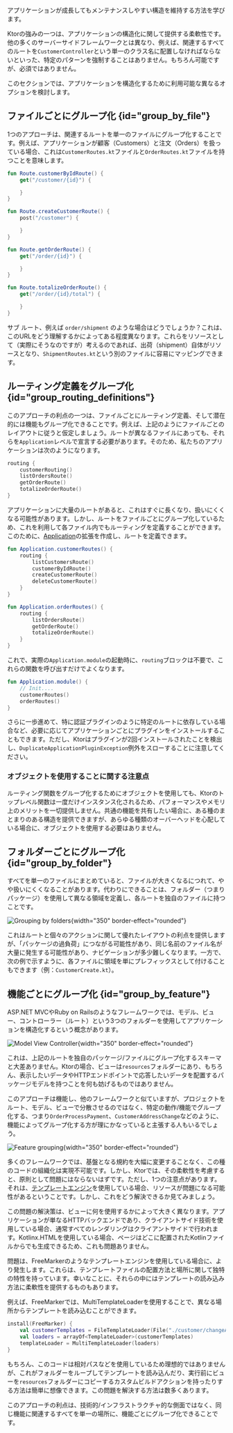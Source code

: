 [//]: # (title: アプリケーションの構造)

<link-summary>アプリケーションが成長してもメンテナンスしやすい構造を維持する方法を学びます。</link-summary>

Ktorの強みの一つは、アプリケーションの構造化に関して提供する柔軟性です。他の多くのサーバーサイドフレームワークとは異なり、例えば、関連するすべてのルートを`CustomerController`という単一のクラス名に配置しなければならないといった、特定のパターンを強制することはありません。もちろん可能ですが、必須ではありません。

このセクションでは、アプリケーションを構造化するために利用可能な異なるオプションを検討します。

## ファイルごとにグループ化 {id="group_by_file"}

1つのアプローチは、関連するルートを単一のファイルにグループ化することです。例えば、アプリケーションが顧客（Customers）と注文（Orders）を扱っている場合、これは`CustomerRoutes.kt`ファイルと`OrderRoutes.kt`ファイルを持つことを意味します。

<tabs>
<tab title="CustomerRoutes.kt">

```kotlin
fun Route.customerByIdRoute() {
    get("/customer/{id}") {

    }
}

fun Route.createCustomerRoute() {
    post("/customer") {

    }
}
```
</tab>
<tab title="OrderRoutes.kt">

```kotlin
fun Route.getOrderRoute() {
    get("/order/{id}") {

    }
}

fun Route.totalizeOrderRoute() {
    get("/order/{id}/total") {

    }
}
```
</tab>
</tabs>

サブ ルート、例えば `order/shipment` のような場合はどうでしょうか？これは、このURLをどう理解するかによってある程度異なります。これらをリソースとして（実際にそうなのですが）考えるのであれば、出荷（shipment）自体がリソースとなり、`ShipmentRoutes.kt`という別のファイルに容易にマッピングできます。

## ルーティング定義をグループ化 {id="group_routing_definitions"}

このアプローチの利点の一つは、ファイルごとにルーティング定義、そして潜在的には機能もグループ化できることです。例えば、上記のようにファイルごとのレイアウトに従うと仮定しましょう。ルートが異なるファイルにあっても、それらを`Application`レベルで宣言する必要があります。そのため、私たちのアプリケーションは次のようになります。

```kotlin
routing {
    customerRouting()
    listOrdersRoute()
    getOrderRoute()
    totalizeOrderRoute()
}
```

アプリケーションに大量のルートがあると、これはすぐに長くなり、扱いにくくなる可能性があります。しかし、ルートをファイルごとにグループ化しているため、これを利用して各ファイル内でもルーティングを定義することができます。このために、[Application](https://api.ktor.io/ktor-server/ktor-server-core/io.ktor.server.application/-application/index.html)の拡張を作成し、ルートを定義できます。

<tabs>
<tab title="CustomerRoutes.kt">

```kotlin
fun Application.customerRoutes() {
    routing {
        listCustomersRoute()
        customerByIdRoute()
        createCustomerRoute()
        deleteCustomerRoute()
    }    
}
```
</tab>
<tab title="OrderRoutes.kt">

```kotlin
fun Application.orderRoutes() {
    routing {
        listOrdersRoute()
        getOrderRoute()
        totalizeOrderRoute()
    }
}
```
</tab>
</tabs>

これで、実際の`Application.module`の起動時に、`routing`ブロックは不要で、これらの関数を呼び出すだけでよくなります。

```kotlin
fun Application.module() {
    // Init....
    customerRoutes()
    orderRoutes()
}
```

さらに一歩進めて、特に認証プラグインのように特定のルートに依存している場合など、必要に応じてアプリケーションごとにプラグインをインストールすることもできます。ただし、Ktorはプラグインが2回インストールされたことを検出し、`DuplicateApplicationPluginException`例外をスローすることに注意してください。

### オブジェクトを使用することに関する注意点

ルーティング関数をグループ化するためにオブジェクトを使用しても、Ktorのトップレベル関数は一度だけインスタンス化されるため、パフォーマンスやメモリ上のメリットを一切提供しません。共通の機能を共有したい場合に、ある種のまとまりのある構造を提供できますが、あらゆる種類のオーバーヘッドを心配している場合に、オブジェクトを使用する必要はありません。

## フォルダーごとにグループ化 {id="group_by_folder"}

すべてを単一のファイルにまとめていると、ファイルが大きくなるにつれて、やや扱いにくくなることがあります。代わりにできることは、フォルダー（つまりパッケージ）を使用して異なる領域を定義し、各ルートを独自のファイルに持つことです。

![Grouping by folders](ktor-routing-1.png){width="350" border-effect="rounded"}

これはルートと個々のアクションに関して優れたレイアウトの利点を提供しますが、「パッケージの過負荷」につながる可能性があり、同じ名前のファイル名が大量に発生する可能性があり、ナビゲーションが多少難しくなります。一方で、次の例で示すように、各ファイルに領域を単にプレフィックスとして付けることもできます（例：`CustomerCreate.kt`）。

## 機能ごとにグループ化 {id="group_by_feature"}

ASP.NET MVCやRuby on Railsのようなフレームワークでは、モデル、ビュー、コントローラー（ルート）という3つのフォルダーを使用してアプリケーションを構造化するという概念があります。

![Model View Controller](ktor-routing-2.png){width="350" border-effect="rounded"}

これは、上記のルートを独自のパッケージ/ファイルにグループ化するスキーマと大差ありません。Ktorの場合、ビューは`resources`フォルダーにあり、もちろん、表示したいデータやHTTPエンドポイントで応答したいデータを配置するパッケージモデルを持つことを何も妨げるものではありません。

このアプローチは機能し、他のフレームワークと似ていますが、プロジェクトをルート、モデル、ビューで分散させるのではなく、特定の動作/機能でグループ化する、つまり`OrderProcessPayment`、`CustomerAddressChange`などのように、機能によってグループ化する方が理にかなっていると主張する人もいるでしょう。

![Feature grouping](ktor-routing-3.png){width="350" border-effect="rounded"}

多くのフレームワークでは、基盤となる規約を大幅に変更することなく、この種のコードの組織化は実現不可能です。しかし、Ktorでは、その柔軟性を考慮すると、原則として問題にはならないはずです。ただし、1つの注意点があります。それは、[テンプレートエンジン](server-templating.md)を使用している場合、リソースが問題になる可能性があるということです。しかし、これをどう解決できるか見てみましょう。

この問題の解決策は、ビューに何を使用するかによって大きく異なります。アプリケーションが単なるHTTPバックエンドであり、クライアントサイド技術を使用している場合、通常すべてのレンダリングはクライアントサイドで行われます。Kotlinx.HTMLを使用している場合、ページはどこに配置されたKotlinファイルからでも生成できるため、これも問題ありません。

問題は、FreeMarkerのようなテンプレートエンジンを使用している場合に、より発生します。これらは、テンプレートファイルの配置方法と場所に関して独特の特性を持っています。幸いなことに、それらの中にはテンプレートの読み込み方法に柔軟性を提供するものもあります。

例えば、FreeMarkerでは、MultiTemplateLoaderを使用することで、異なる場所からテンプレートを読み込むことができます。

```kotlin
install(FreeMarker) {
    val customerTemplates = FileTemplateLoader(File("./customer/changeAddress"))
    val loaders = arrayOf<TemplateLoader>(customerTemplates)
    templateLoader = MultiTemplateLoader(loaders)
}
```

もちろん、このコードは相対パスなどを使用しているため理想的ではありませんが、これがフォルダーをループしてテンプレートを読み込んだり、実行前にビューを`resources`フォルダーにコピーするカスタムビルドアクションを持ったりする方法は簡単に想像できます。この問題を解決する方法は数多くあります。

このアプローチの利点は、技術的/インフラストラクチャ的な側面ではなく、同じ機能に関連するすべてを単一の場所に、機能ごとにグループ化できることです。